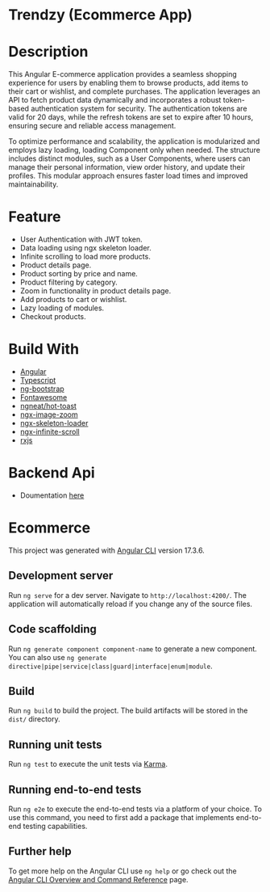 # Trendzy (Ecommerce App)

# Description
This Angular E-commerce application provides a seamless shopping experience for users by enabling them to browse products, add items to their cart or wishlist, and complete purchases. The application leverages an API to fetch product data dynamically and incorporates a robust token-based authentication system for security. The authentication tokens are valid for 20 days, while the refresh tokens are set to expire after 10 hours, ensuring secure and reliable access management.

To optimize performance and scalability, the application is modularized and employs lazy loading, loading Component only when needed. The structure includes distinct modules, such as a User Components, where users can manage their personal information, view order history, and update their profiles. This modular approach ensures faster load times and improved maintainability.

# Feature 

* User Authentication with JWT token.
* Data loading using ngx skeleton loader.
* Infinite scrolling to load more products.
* Product details page.
* Product sorting by price and name.
* Product filtering by category.
* Zoom in functionality in product details page.
* Add products to cart or wishlist.
* Lazy loading of modules.
* Checkout products.

# Build With

* [Angular](https://angular.dev/overview)
* [Typescript](https://www.typescriptlang.org/)
* [ng-bootstrap](https://ng-bootstrap.github.io/#/home)
* [Fontawesome](https://www.npmjs.com/package/@fortawesome/fontawesome-free)
* [ngneat/hot-toast](https://www.npmjs.com/package/@ngneat/hot-toast)
* [ngx-image-zoom](https://www.npmjs.com/package/ngx-image-zoom)
* [ngx-skeleton-loader](https://www.npmjs.com/package/ngx-skeleton-loader)
* [ngx-infinite-scroll](https://www.npmjs.com/package/ngx-infinite-scroll)
* [rxjs](https://rxjs.dev/guide/operators)

# Backend Api
 
* Doumentation [here](https://fakeapi.platzi.com/)

# Ecommerce

This project was generated with [Angular CLI](https://github.com/angular/angular-cli) version 17.3.6.

## Development server

Run `ng serve` for a dev server. Navigate to `http://localhost:4200/`. The application will automatically reload if you change any of the source files.

## Code scaffolding

Run `ng generate component component-name` to generate a new component. You can also use `ng generate directive|pipe|service|class|guard|interface|enum|module`.

## Build

Run `ng build` to build the project. The build artifacts will be stored in the `dist/` directory.

## Running unit tests

Run `ng test` to execute the unit tests via [Karma](https://karma-runner.github.io).

## Running end-to-end tests

Run `ng e2e` to execute the end-to-end tests via a platform of your choice. To use this command, you need to first add a package that implements end-to-end testing capabilities.

## Further help

To get more help on the Angular CLI use `ng help` or go check out the [Angular CLI Overview and Command Reference](https://angular.io/cli) page.
